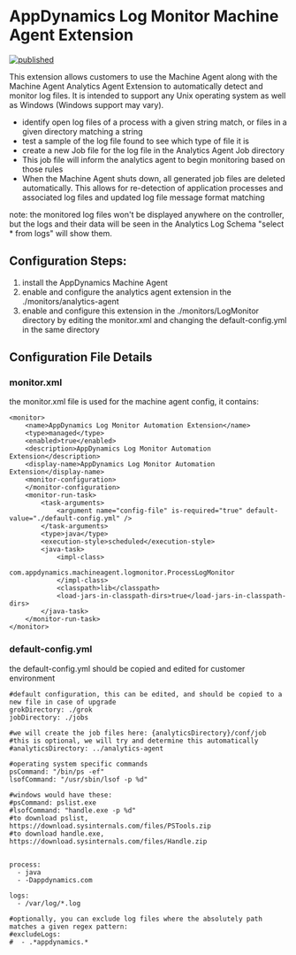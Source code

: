 # AppDynamics Log Monitor Machine Agent Extension

[![published](https://static.production.devnetcloud.com/codeexchange/assets/images/devnet-published.svg)](https://developer.cisco.com/codeexchange/github/repo/jbsouthe/AppDynamics-LogMonitor-MachineAgent-Extension)

This extension allows customers to use the Machine Agent along with the Machine Agent Analytics Agent Extension to automatically detect and monitor log files. It is intended to support any Unix operating system as well as Windows (Windows support may vary).

* identify open log files of a process with a given string match, or files in a given directory matching a string
* test a sample of the log file found to see which type of file it is 
* create a new Job file for the log file in the Analytics Agent Job directory
* This job file will inform the analytics agent to begin monitoring based on those rules
* When the Machine Agent shuts down, all generated job files are deleted automatically.  This allows for re-detection of application processes and associated log files and updated log file message format matching

note: the monitored log files won't be displayed anywhere on the controller, but the logs and their data will be seen in the Analytics Log Schema "select * from logs" will show them.

## Configuration Steps:
1. install the AppDynamics Machine Agent
2. enable and configure the analytics agent extension in the ./monitors/analytics-agent
3. enable and configure this extension in the ./monitors/LogMonitor directory by editing the monitor.xml and changing the default-config.yml in the same directory

## Configuration File Details

### monitor.xml

the monitor.xml file is used for the machine agent config, it contains:

    <monitor>
        <name>AppDynamics Log Monitor Automation Extension</name>
        <type>managed</type>
        <enabled>true</enabled>
        <description>AppDynamics Log Monitor Automation Extension</description>
        <display-name>AppDynamics Log Monitor Automation Extension</display-name>
        <monitor-configuration>
        </monitor-configuration>
        <monitor-run-task>
            <task-arguments>
                <argument name="config-file" is-required="true" default-value="./default-config.yml" />
            </task-arguments>
            <type>java</type>
            <execution-style>scheduled</execution-style>
            <java-task>
                <impl-class>
                    com.appdynamics.machineagent.logmonitor.ProcessLogMonitor
                </impl-class>
                <classpath>lib</classpath>
                <load-jars-in-classpath-dirs>true</load-jars-in-classpath-dirs>
            </java-task>
        </monitor-run-task>
    </monitor>


### default-config.yml

the default-config.yml should be copied and edited for customer environment

    #default configuration, this can be edited, and should be copied to a new file in case of upgrade
    grokDirectory: ./grok
    jobDirectory: ./jobs

    #we will create the job files here: {analyticsDirectory}/conf/job
    #this is optional, we will try and determine this automatically
    #analyticsDirectory: ../analytics-agent

    #operating system specific commands
    psCommand: "/bin/ps -ef"
    lsofCommand: "/usr/sbin/lsof -p %d"

    #windows would have these:
    #psCommand: pslist.exe
    #lsofCommand: "handle.exe -p %d"
    #to download pslist, https://download.sysinternals.com/files/PSTools.zip
    #to download handle.exe, https://download.sysinternals.com/files/Handle.zip


    process:
      - java
      - -Dappdynamics.com

    logs:
      - /var/log/*.log

    #optionally, you can exclude log files where the absolutely path matches a given regex pattern:
    #excludeLogs:
    #  - .*appdynamics.*

